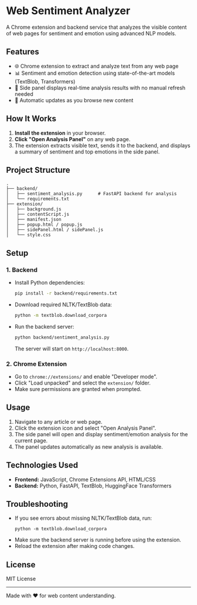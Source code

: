 # Web Sentiment Analyzer

A Chrome extension and backend service that analyzes the visible content of web pages for sentiment and emotion using advanced NLP models.

## Features

- 🌐 Chrome extension to extract and analyze text from any web page
- 📊 Sentiment and emotion detection using state-of-the-art models (TextBlob, Transformers)
- 🧠 Side panel displays real-time analysis results with no manual refresh needed
- 🔄 Automatic updates as you browse new content

## How It Works

1. **Install the extension** in your browser.
2. **Click "Open Analysis Panel"** on any web page.
3. The extension extracts visible text, sends it to the backend, and displays a summary of sentiment and top emotions in the side panel.

## Project Structure

```
.
├── backend/
│   ├── sentiment_analysis.py      # FastAPI backend for analysis
│   └── requirements.txt
├── extension/
│   ├── background.js
│   ├── contentScript.js
│   ├── manifest.json
│   ├── popup.html / popup.js
│   ├── sidePanel.html / sidePanel.js
│   └── style.css
```

## Setup

### 1. Backend

- Install Python dependencies:
  ```bash
  pip install -r backend/requirements.txt
  ```
- Download required NLTK/TextBlob data:
  ```bash
  python -m textblob.download_corpora
  ```
- Run the backend server:
  ```bash
  python backend/sentiment_analysis.py
  ```
  The server will start on `http://localhost:8000`.

### 2. Chrome Extension

- Go to `chrome://extensions/` and enable "Developer mode".
- Click "Load unpacked" and select the `extension/` folder.
- Make sure permissions are granted when prompted.

## Usage

1. Navigate to any article or web page.
2. Click the extension icon and select "Open Analysis Panel".
3. The side panel will open and display sentiment/emotion analysis for the current page.
4. The panel updates automatically as new analysis is available.

## Technologies Used

- **Frontend:** JavaScript, Chrome Extensions API, HTML/CSS
- **Backend:** Python, FastAPI, TextBlob, HuggingFace Transformers

## Troubleshooting

- If you see errors about missing NLTK/TextBlob data, run:
  ```
  python -m textblob.download_corpora
  ```
- Make sure the backend server is running before using the extension.
- Reload the extension after making code changes.

## License

MIT License

---

Made with ❤️ for web content understanding.